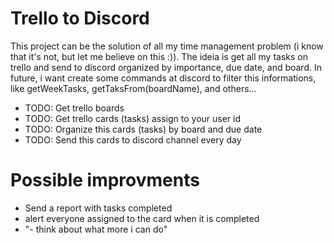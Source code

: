 # Trello to Discord

This project can be the solution of all my time management problem (i know that it's not, but let me believe on this :)). The ideia is get all my tasks on trello and send to discord organized by importance, due date, and board. In future, i want create some commands at discord to filter this informations, like getWeekTasks, getTaksFrom(boardName), and others...

- TODO: Get trello boards
- TODO: Get trello cards (tasks) assign to your user id 
- TODO: Organize this cards (tasks) by board and due date
- TODO: Send this cards to discord channel every day


# Possible improvments
- Send a report with tasks completed 
- alert everyone assigned to the card when it is completed
- "- think about what more i can do"